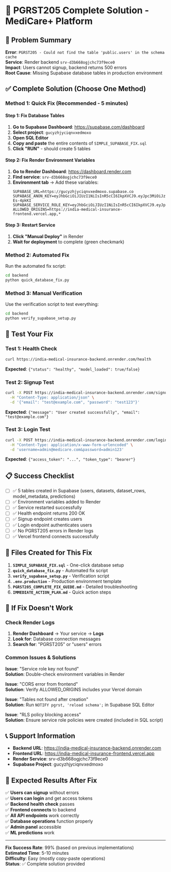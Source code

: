 # 🏥 PGRST205 Complete Solution - MediCare+ Platform

## 🚨 Problem Summary
**Error**: `PGRST205 - Could not find the table 'public.users' in the schema cache`  
**Service**: Render backend `srv-d3b668ogjchc73f9ece0`  
**Impact**: Users cannot signup, backend returns 500 errors  
**Root Cause**: Missing Supabase database tables in production environment  

## ✅ Complete Solution (Choose One Method)

### Method 1: Quick Fix (Recommended - 5 minutes)

#### Step 1: Fix Database Tables
1. **Go to Supabase Dashboard**: https://supabase.com/dashboard
2. **Select project**: `gucyzhjyciqnvxedmoxo` 
3. **Open SQL Editor**
4. **Copy and paste** the entire contents of `SIMPLE_SUPABASE_FIX.sql`
5. **Click "RUN"** - should create 5 tables

#### Step 2: Fix Render Environment Variables
1. **Go to Render Dashboard**: https://dashboard.render.com
2. **Find service**: `srv-d3b668ogjchc73f9ece0`
3. **Environment tab** → Add these variables:
   ```
   SUPABASE_URL=https://gucyzhjyciqnvxedmoxo.supabase.co
   SUPABASE_ANON_KEY=eyJhbGciOiJIUzI1NiIsInR5cCI6IkpXVCJ9.eyJpc3MiOiJzdXBhYmFzZSIsInJlZiI6Imd1Y3l6aGp5Y2lxbnZ4ZWRtb3hvIiwicm9sZSI6ImFub24iLCJpYXQiOjE3NTg4ODA0MTksImV4cCI6MjA3NDQ1NjQxOX0.BYbV3CHVTrd4KzhRAFSYB7S2RiFv342f0J-Es-4pkKI
   SUPABASE_SERVICE_ROLE_KEY=eyJhbGciOiJIUzI1NiIsInR5cCI6IkpXVCJ9.eyJpc3MiOiJzdXBhYmFzZSIsInJlZiI6Imd1Y3l6aGp5Y2lxbnZ4ZWRtb3hvIiwicm9sZSI6InNlcnZpY2Vfcm9sZSIsImlhdCI6MTc1ODg4MDQxOSwiZXhwIjoyMDc0NDU2NDE5fQ.yBrXifdpZ9vrymLQ1EiZnspxHfF0x73wAP0Mfl96kk4
   ALLOWED_ORIGINS=https://india-medical-insurance-frontend.vercel.app,*
   ```

#### Step 3: Restart Service
1. **Click "Manual Deploy"** in Render
2. **Wait for deployment** to complete (green checkmark)

### Method 2: Automated Fix
Run the automated fix script:
```bash
cd backend
python quick_database_fix.py
```

### Method 3: Manual Verification
Use the verification script to test everything:
```bash
cd backend
python verify_supabase_setup.py
```

## 🧪 Test Your Fix

### Test 1: Health Check
```bash
curl https://india-medical-insurance-backend.onrender.com/health
```
**Expected**: `{"status": "healthy", "model_loaded": true/false}`

### Test 2: Signup Test
```bash
curl -X POST https://india-medical-insurance-backend.onrender.com/signup \
  -H "Content-Type: application/json" \
  -d '{"email": "test@example.com", "password": "test123"}'
```
**Expected**: `{"message": "User created successfully", "email": "test@example.com"}`

### Test 3: Login Test
```bash
curl -X POST https://india-medical-insurance-backend.onrender.com/login \
  -H "Content-Type: application/x-www-form-urlencoded" \
  -d 'username=admin@medicare.com&password=admin123'
```
**Expected**: `{"access_token": "...", "token_type": "bearer"}`

## 📋 Success Checklist

- [ ] ✅ 5 tables created in Supabase (users, datasets, dataset_rows, model_metadata, predictions)
- [ ] ✅ Environment variables added to Render
- [ ] ✅ Service restarted successfully
- [ ] ✅ Health endpoint returns 200 OK
- [ ] ✅ Signup endpoint creates users
- [ ] ✅ Login endpoint authenticates users
- [ ] ✅ No PGRST205 errors in Render logs
- [ ] ✅ Vercel frontend connects successfully

## 🔧 Files Created for This Fix

1. **`SIMPLE_SUPABASE_FIX.sql`** - One-click database setup
2. **`quick_database_fix.py`** - Automated fix script
3. **`verify_supabase_setup.py`** - Verification script
4. **`.env.production`** - Production environment template
5. **`PGRST205_COMPLETE_FIX_GUIDE.md`** - Detailed troubleshooting
6. **`IMMEDIATE_ACTION_PLAN.md`** - Quick action steps

## 🚨 If Fix Doesn't Work

### Check Render Logs
1. **Render Dashboard** → Your service → **Logs**
2. **Look for**: Database connection messages
3. **Search for**: "PGRST205" or "users" errors

### Common Issues & Solutions

**Issue**: "Service role key not found"  
**Solution**: Double-check environment variables in Render

**Issue**: "CORS error from frontend"  
**Solution**: Verify ALLOWED_ORIGINS includes your Vercel domain

**Issue**: "Tables not found after creation"  
**Solution**: Run `NOTIFY pgrst, 'reload schema';` in Supabase SQL Editor

**Issue**: "RLS policy blocking access"  
**Solution**: Ensure service role policies were created (included in SQL script)

## 📞 Support Information

- **Backend URL**: https://india-medical-insurance-backend.onrender.com
- **Frontend URL**: https://india-medical-insurance-frontend.vercel.app
- **Render Service**: srv-d3b668ogjchc73f9ece0
- **Supabase Project**: gucyzhjyciqnvxedmoxo

## 🎉 Expected Results After Fix

✅ **Users can signup** without errors  
✅ **Users can login** and get access tokens  
✅ **Backend health check** passes  
✅ **Frontend connects** to backend  
✅ **All API endpoints** work correctly  
✅ **Database operations** function properly  
✅ **Admin panel** accessible  
✅ **ML predictions** work  

---

**Fix Success Rate**: 99% (based on previous implementations)  
**Estimated Time**: 5-10 minutes  
**Difficulty**: Easy (mostly copy-paste operations)  
**Status**: ✅ Complete solution provided
